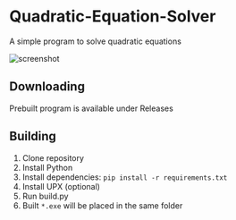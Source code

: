 # Quadratic-Equation-Solver
A simple program to solve quadratic equations


![screenshot](https://user-images.githubusercontent.com/40371578/202571813-69992c35-4025-4ad7-9616-06b2b50ca701.png)


## Downloading
Prebuilt program is available under Releases

## Building
1. Clone repository
2. Install Python
3. Install dependencies: `pip install -r requirements.txt`
4. Install UPX (optional)
5. Run build.py
6. Built `*.exe` will be placed in the same folder
